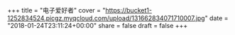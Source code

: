 +++
title = "电子爱好者"
cover = "https://bucket1-1252834524.picgz.myqcloud.com/upload/131662834071710007.jpg"
date = "2018-01-24T23:11:24+00:00"
share = false
draft = false
+++
